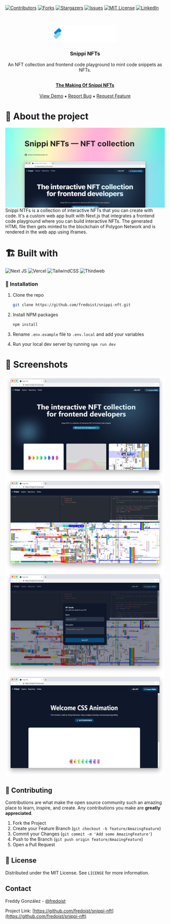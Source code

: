 [![Contributors][contributors-shield]][contributors-url]
[![Forks][forks-shield]][forks-url] [![Stargazers][stars-shield]][stars-url]
[![Issues][issues-shield]][issues-url]
[![MIT License][license-shield]][license-url]
[![LinkedIn][linkedin-shield]][linkedin-url]

<br />
<p align="center">
  <img src="public/assets/img/logo.svg" alt="Snippi NFTs" width="200px">
</p>

<h3 align="center">Snippi NFTs</h3>
<p align="center">An NFT collection and frontend code playground to mint code snippets as NFTs.</p>

<p align="center">
  <br />
  <a href="https://fredoist.hashnode.dev/snippi-nfts-the-interactive-nft-collection-for-frontend-developers"><strong>The Making Of Snippi NFTs</strong></a>
  <br />
  <br />
  <a href="https://snippi-nft.vercel.app">View Demo</a>
  ⁕
  <a href="https://github.com/fredoist/snippi-nft/issues">Report Bug</a>
  ⁕
  <a href="https://github.com/fredoist/snippi-nft/issues">Request Feature</a>
</p>

# :memo: About the project

<img src=".github/screenshots/thumbnail.png" align="center" alt="Thumbnail">
<br />
Snippi NTFs is a collection of interactive NFTs that you can create with code. It's a custom web app built with Next.js that integrates a frontend code playground where you can build interactive NFTs. The generated HTML file then gets minted to the blockchain of Polygon Network and is rendered in the web app using iframes.

# :building_construction: Built with

![Next JS](https://img.shields.io/badge/Next-black?style=for-the-badge&logo=next.js&logoColor=white)
![Vercel](https://img.shields.io/badge/vercel-%23000000.svg?style=for-the-badge&logo=vercel&logoColor=white)
![TailwindCSS](https://img.shields.io/badge/tailwindcss-%2338B2AC.svg?style=for-the-badge&logo=tailwind-css&logoColor=white)
![Thirdweb](https://img.shields.io/badge/-thirdweb%20platform-white?&style=for-the-badge)

### :bricks: Installation

1. Clone the repo
   ```sh
   git clone https://github.com/fredoist/snippi-nft.git
   ```
2. Install NPM packages
   ```sh
   npm install
   ```
3. Rename `.env.example` file to `.env.local` and add your variables

4. Run your local dev server by running `npm run dev`

# :camera_flash: Screenshots

<p align="center">

![Home Page](.github/screenshots/home_page.png)
![Code Playground](.github/screenshots/code_playground.png)
![NFT Mint](.github/screenshots/mint_popup.png)
![NFT Details Page](.github/screenshots/nft_details_page.png)

</p>

## :bug: Contributing

Contributions are what make the open source community such an amazing place to
learn, inspire, and create. Any contributions you make are **greatly
appreciated**.

1. Fork the Project
2. Create your Feature Branch (`git checkout -b feature/AmazingFeature`)
3. Commit your Changes (`git commit -m 'Add some AmazingFeature'`)
4. Push to the Branch (`git push origin feature/AmazingFeature`)
5. Open a Pull Request

<!-- LICENSE -->

## :page_facing_up: License

Distributed under the MIT License. See `LICENSE` for more information.

<!-- CONTACT -->

## Contact

Freddy González - [@fredoist](https://twitter.com/fredoist)

Project Link:
[https://github.com/fredoist/snippi-nft](https://github.com/fredoist/snippi-nft)

[contributors-shield]:
  https://img.shields.io/github/contributors/fredoist/snippi-nft.svg?style=for-the-badge
[contributors-url]: https://github.com/fredoist/snippi-nft/graphs/contributors
[forks-shield]:
  https://img.shields.io/github/forks/fredoist/snippi-nft.svg?style=for-the-badge
[forks-url]: https://github.com/fredoist/snippi-nft/network/members
[stars-shield]:
  https://img.shields.io/github/stars/fredoist/snippi-nft.svg?style=for-the-badge
[stars-url]: https://github.com/fredoist/snippi-nft/stargazers
[issues-shield]:
  https://img.shields.io/github/issues/fredoist/snippi-nft.svg?style=for-the-badge
[issues-url]: https://github.com/fredoist/snippi-nft/issues
[license-shield]:
  https://img.shields.io/github/license/fredoist/snippi-nft.svg?style=for-the-badge
[license-url]: https://github.com/fredoist/snippi-nft/blob/master/LICENSE.txt
[linkedin-shield]:
  https://img.shields.io/badge/-LinkedIn-black.svg?style=for-the-badge&logo=linkedin&colorB=555
[linkedin-url]: https://linkedin.com/in/fredoist
